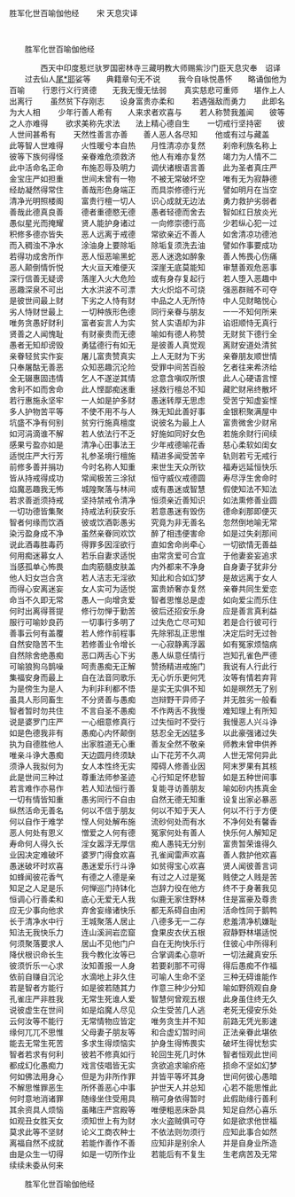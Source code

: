   胜军化世百喻伽他经
                        　　宋 天息灾译

                        
        　      


　　胜军化世百喻伽他经

　　　　西天中印度惹烂驮罗国密林寺三藏明教大师赐紫沙门臣天息灾奉　诏译
　　过去仙人[尾*耶](切身)娑等　　典籍章句无不说
　　我今自咏悦愚怀　　略诵伽他为百喻
　　行恩行义行贤德　　无我无慢无怯弱
　　真实慈悲可重师　　堪作上人出离行
　　虽然贫下存刚志　　设身富贵亦柔和
　　若遇强敌而勇力　　此即名为大人相
　　少年行善人希有　　人来求者欢喜与
　　若人称赞我羞闻　　彼等之人亦难得
　　欲求美称先求法　　法上精心德自生
　　一切戒行坚持密　　彼人世间甚希有
　　天然性善言亦善　　善人恶人各尽知
　　他或有过与藏盖　　此等智人世难得
　　火性暖兮本自热　　月性清凉亦复然
　　刹帝利族名称上　　彼等下族何得怪
　　亲眷难危须救济　　他人有难亦复然
　　竭力为人情不二　　此中活命名正命
　　布施忍辱及明力　　调伏诸根语言善
　　此为圣者真庄严　　金宝庄严如担重
　　世间未曾有一物　　不被无常破坏空
　　唯有无为寂静德　　经劫凝然得常住
　　善哉形色身端正　　而具崇修德行光
　　譬如明月在当空　　清净光明照楼阁
　　富贵行檀一切人　　识心成就无边法
　　勇力救护劣弱者　　善哉此德真良善
　　德者重德愍无德　　愚者轻德而舍去
　　智如红日放炎光　　愚似星光而掩耀
　　贤人能护身诸过　　一向修崇德行高
　　少若纵心犯一过　　积修多德亦皆失
　　恶人远离于戒德　　常欲亲近不善人
　　如舍清凉功德池　　而入稠浊不净水
　　涂油身上要除垢　　除垢复须洗去油
　　譬如作事要成功　　若得功成舍所作
　　恶人恒恶喻黑蛇　　恶人迷逸如醉象
　　善人怖畏心伤痛　　恶人颠倒情忻悦
　　大火亘天难便灭　　深崖无底莫能知
　　审慧善观危恶事　　深行信善无疑谤
　　落崖入火大危险　　或有身存复起行
　　若人堕入恶趣中　　恶趣深泉不可出
　　大水洪波不可漂　　大火炽焰不可烧
　　强恶群贼不可夺　　是彼世间最上财
　　下劣之人恃有财　　中品之人无所恃
　　中人见财略悦心　　劣人恃财世最上
　　一切种族形色德　　同行亲眷与朋友
　　一一不知何所来　　唯务贪愚好财利
　　富者妄言人为实　　贫人实语却为非
　　谄诳顺恃无真行　　贤善之人闻愧耻
　　有财豪贵而无德　　喻如有德人称赞
　　无财贫下德行全　　愚者无知却谤毁
　　勇猛德行有如无　　是彼善人真觉观
　　离财安道处清贫　　亲眷轻贫实作妄
　　屠儿富贵赞真实　　上人无财为下劣
　　亲眷朋友顺世情　　只奉屠酤无善恶
　　众知恶趣沉沦险　　受罪中间苦百般
　　乞者往来希济给　　全无辍惠固违情
　　乞人不遂逆其情　　忿意含嗔叹所恨
　　此人心硬语言悭　　舍利不如而舍命
　　此人悭鄙痴迷重　　拯救行檀总不知
　　藏贮财帛终散坏　　若行惠施永坚牢
　　一人如是护多财　　愚迷转厚无思虑
　　受苦宁知虚妄悭　　多人护物苦平等
　　不使不用不与人　　殊无知此善好事
　　金银积聚满屋中　　坑盛不净有何别
　　贫穷行施真檀度　　说彼名为最上人
　　富贵微舍少财帛　　如河涓滴谁不解
　　若人依法行不乏　　好施如同好女色
　　若施余财行间续　　感果亏盈亦如是
　　清净心田事法王　　少年戒德喻花香
　　慈心柔软如闺女　　适悦庄严大行芳
　　礼参圣境行檀施　　精进多闻受苦辛
　　轨则若亏无戒行　　前修多善并捐功
　　今时名称人知重　　来世生天众所钦
　　福寿远延恒快乐　　皆从持戒得成功
　　常闻极苦三涂狱　　恒守威仪戒德圆
　　寿尽浮生舍命时　　焰魔恶趣我无怖
　　城隍聚落与林间　　或有愚迷或智慧
　　假使知法不知法　　若求善逝须持戒
　　坚持禁戒令清净　　恒须亲近善知识
　　如法熏修善业圆　　一切功德皆集聚
　　持戒法利获安乐　　若意愚迷有毁伤
　　德命刹那即便灭　　智者何缘而饮酒
　　彼或饮酒彰愚劣　　究竟为非无善名
　　忽然倒地喻无常　　染污盈身成不净
　　虽然亲眷同欢饮　　醉了相违便害命
　　如是过失刹那间　　说此酒毒胜毒药
　　得罪多因淫欲行　　直如舍命尚牵心
　　一切欲情无善益　　何用痴迷募女人
　　若乐自妻求适悦　　由常贪爱可合宜
　　于他妻妾妄追求　　当感孤单心怖畏
　　血肉筋髓皮肤盖　　内外都来不净身
　　自身妻子犹非分　　他人妇女岂合贪
　　若人洁志无淫欲　　知此和合如幻梦
　　是故远离于女人　　而得心安离迷妄
　　女人实可为适悦　　富贵娇奢亦复然
　　亲眷共同生爱恋　　命当不久即无常
　　愚人一向增贪爱　　智者思惟总是虚
　　如向爱尘而乐住　　何时出离得菩提
　　修行勿惮于勤苦　　彼后还招安乐身
　　应是善言真利益　　服行可喻妙良药
　　一切事行多明了　　过失危亡尽可知
　　若是合行彼可行　　善事云何有盖覆
　　若人修作前程事　　先除邪乱正思惟
　　决定后时无过咎　　自然安隐苦不生
　　若修善业令增长　　一心寂静离浮嚣
　　如有冤家烦恼病　　自然除舍绝愚痴
　　恶口两舌心下劣　　愚人纵意任情行
　　岂知孔雀色严德　　可喻狼狗乌鹊噪
　　呵责愚痴无正解　　赞扬精进戒施门
　　我说有人行此行　　集福安身而最上
　　自在法音同歌乐　　无心忻乐更何凭
　　汝等有情若弃背　　为是傍生为是人
　　为利非利都不悟　　是实无实俱不知
　　如是暝然无了别　　虽具人形同畜生
　　不分贤善与愚痴　　岂辩野干异师子
　　并无胜劣一般看　　智者暂时勿共住
　　不言自圣不愚痴　　不作两舌不我慢
　　难知理上有所知　　说是婆罗门庄严
　　一心细意修真行　　过失恒时不受行
　　我慢恶人兴斗诤　　如是色德我非有
　　愚痴心内怀颠倒　　慈忍全无凶猛多
　　以此豪强诸过失　　执为自德胜他人
　　出家胜道无心重　　善友全然不敬亲
　　师教未曾申供养　　唯亲斗诤大愚痴
　　天边圆月终须缺　　山下花芳不久凋
　　人世无常何异此　　须诤人我拟何为
　　女人本性终无实　　障碍人修善业因
　　阿末罗果有其核　　此是世间三种过
　　尊重法师参圣迹　　心行知足怀悲智
　　如是五种世间事　　若言难作亦易作
　　若人知法恒行善　　复能寻访善朋友
　　喻如砂内拣真金　　一切有情皆知重
　　愚劣同行不自由　　自然无德无知重
　　设复出家必暴恶　　纵然活命无善名
　　何以不信于朋友　　何以不知于天人
　　何以不行于方便　　何以自作于难学
　　悭人何处解布施　　流砂何处而有水
　　不净何处有馨香　　恶人何处有恩义
　　憎爱之人何有德　　冤家何处有善人
　　快乐何人解知足　　寿命何人得久长
　　淫女嚣浮无厚信　　痴人愚钝无分别
　　富贵暂荣谁得久　　业因决定难破坏
　　婆罗门得食欢喜　　孔雀闻雷声欢喜
　　善人救护他欢喜　　愚迷破坏时欢喜
　　愚迷爱乐行斗诤　　如贫得宝心欢喜
　　贤人闻彼善言词　　如蜂闻彼花香气
　　有德之人德是亲　　有过之人过是冤
　　贱使之人贱是苦　　知足之人足是乐
　　何惮巡门持钵化　　岂辞力役在他方
　　终不于身著我见　　恒调心行善柔和
　　底心无爱无人我　　似鹿无家住野林
　　住是富豪及尊贵　　应无少事向他求
　　弃舍妄缘诸快乐　　都无系碍自由闲
　　活命性同于鹅鸭　　长于清净水中行
　　王城聚落人居止　　八德多无一二存
　　悲羞清净机嫌耻　　知法无我快乐力
　　连山溪涧岩峦窟　　食果皮衣伏五根
　　寂静野林堪适悦　　何须聚落要求人
　　居山不见他门户　　自在无拘快乐行
　　住彼心中所得利　　降伏根识命长生
　　我今教化汝等已　　合掌调柔心意听
　　一切法藏真安乐　　彼须忻乐一心求
　　汝知善报一人身　　若要刹那不可得
　　得后愚痴不作福　　依前自赚自沉沦
　　水滴地上非久住　　可喻人生命不坚
　　三种无碍谁能作　　若是智者方能行
　　如是彼若随其力　　作意三种少分知
　　喻如野鸽观自身　　孔雀庄严非胜我
　　无常生死谁人爱　　智慧何曾观五根
　　此身虽住终无久　　说彼虚生在世间
　　如是焰魔人尽见　　众生受苦几人逃
　　老死无侵安乐处　　云何汝等不能行
　　无常情物应皆定　　唯务贪生并不知
　　前路无凭光影速　　缘何兀兀不思惟
　　父母妻子朋友等　　和合虚幻暂时间
　　正法亲眷此堪依　　能去无常生死苦
　　多求生得烦恼实　　护身生得怖畏实
　　破坏生得忧愁实　　智者若求有何利
　　彼若不修真如行　　轮回生死几时休
　　智者恒观此世间　　都成幻化愚痴力
　　戏言伎唱皆无实　　贪欲追求喻疥疮
　　损命不坚如幻梦　　何如佛法用身心
　　但是为非所作罪　　并皆平等坏其身
　　世间何彼心愚暗　　不解思惟罪恶生
　　所怀善恶心中事　　护世天人并总知
　　心若不能思惟此　　何时意地消诸罪
　　随缘坐住受用具　　稍可身依得暂时
　　此假助缘行善利　　其余资具人烦恼
　　虽睹庄严宫殿等　　唯便粗恶床卧具
　　知足自然心喜乐　　如观丑女胜天女
　　须知世上有为财　　水火盗贼俱可夺
　　如是欲求他世福　　莫求此等不坚财
　　论义工商农种士　　不依法则勿须行
　　应知此事合如然　　离福自然不成就
　　若能作善作不善　　应知非是别余人
　　并是自身业所造　　由是众生一切得
　　如是一切所作业　　若能后有不复生
　　生老病苦及无常　　续续未委从何来


　　胜军化世百喻伽他经


